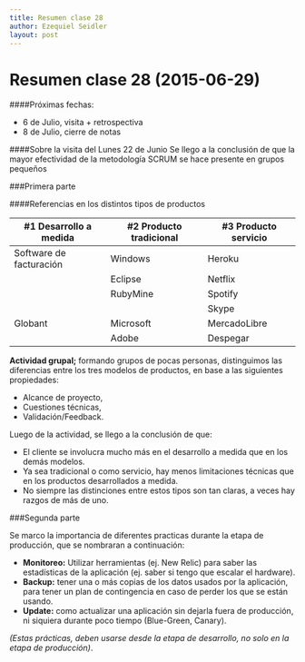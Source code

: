 ```yaml
---
title: Resumen clase 28
author: Ezequiel Seidler
layout: post
---
```

Resumen clase 28 (2015-06-29)
===============

####Próximas fechas:
 - 6 de Julio, visita + retrospectiva
 - 8 de Julio, cierre de notas
 

####Sobre la visita del Lunes 22 de Junio
Se llego a la conclusión de que la mayor efectividad de la metodología SCRUM se hace presente en grupos pequeños


###Primera parte

####Referencias en los distintos tipos de productos

| #1 Desarrollo a medida  | #2 Producto tradicional | #3 Producto servicio |
| ----------------------- | ----------------------- | -------------------- |
| Software de facturación | Windows                 | Heroku               |
|                         | Eclipse                 | Netflix              |
|                         | RubyMine                | Spotify              |
|                         |                         | Skype                |
| Globant                 | Microsoft               | MercadoLibre         |
|                         | Adobe                   | Despegar             |


__Actividad grupal;__ formando grupos de pocas personas, distinguimos las diferencias entre los tres modelos de productos, en base a las siguientes propiedades:
 - Alcance de proyecto,
 - Cuestiones técnicas,
 - Validación/Feedback.
 
Luego de la actividad, se llego a la conclusión de que:
 - El cliente se involucra mucho más en el desarrollo a medida que en los demás modelos.
 - Ya sea tradicional o como servicio, hay menos limitaciones técnicas que en los productos desarrollados a medida.
 - No siempre las distinciones entre estos tipos son tan claras, a veces hay razgos de más de uno.
 
 
###Segunda parte

Se marco la importancia de diferentes practicas durante la etapa de producción, que se nombraran a continuación:
 - __Monitoreo:__ Utilizar herramientas (ej. New Relic) para saber las estadísticas de la aplicación (ej. saber si tengo que escalar el hardware).
 - __Backup:__ tener una o más copias de los datos usados por la aplicación, para tener un plan de contingencia en caso de perder los que se están usando.
 - __Update:__ como actualizar una aplicación sin dejarla fuera de producción, ni siquiera durante poco tiempo (Blue-Green, Canary).
 
 _(Estas prácticas, deben usarse desde la etapa de desarrollo, no solo en la etapa de producción)_.

